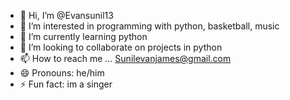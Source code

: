 - 👋 Hi, I’m @Evansunil13
- 👀 I’m interested in programming with python, basketball, music
- 🌱 I’m currently learning python
- 💞️ I’m looking to collaborate on projects in python
- 📫 How to reach me ... Sunilevanjames@gmail.com
- 😄 Pronouns: he/him
- ⚡ Fun fact: im a singer

<!---
Evansunil13/Evansunil13 is a ✨ special ✨ repository because its `README.md` (this file) appears on your GitHub profile.
You can click the Preview link to take a look at your changes.
--->
